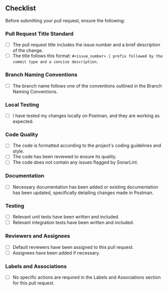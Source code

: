 ## Checklist
Before submitting your pull request, ensure the following:

### Pull Request Title Standard
- [ ] The pull request title includes the issue number and a brief description of the change.
- [ ] The title follows this format: `#<issue_number> | prefix followed by the commit type and a concise description`.

### Branch Naming Conventions
- [ ] The branch name follows one of the conventions outlined in the Branch Naming Conventions.

### Local Testing
- [ ] I have tested my changes locally on Postman, and they are working as expected.

### Code Quality
- [ ] The code is formatted according to the project's coding guidelines and style.
- [ ] The code has been reviewed to ensure its quality.
- [ ] The code does not contain any issues flagged by SonarLint.

### Documentation
- [ ] Necessary documentation has been added or existing documentation has been updated, specifically detailing changes made in Postman.

### Testing
- [ ] Relevant unit tests have been written and included.
- [ ] Relevant integration tests have been written and included.

### Reviewers and Assignees
- [ ] Default reviewers have been assigned to this pull request.
- [ ] Assignees have been added if necessary.

### Labels and Associations
- [ ] No specific actions are required in the Labels and Associations section for this pull request.
